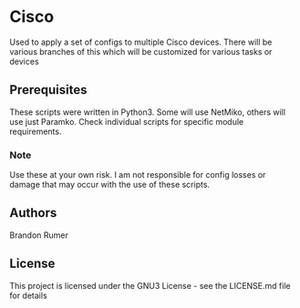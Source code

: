 # Cisco
Used to apply a set of configs to multiple Cisco devices. There will be various branches of this which will be 
customized for various tasks or devices

## Prerequisites

These scripts were written in Python3. Some will use NetMiko, others will use just Paramko. Check individual scripts 
for specific module requirements. 

### Note

Use these at your own risk. I am not responsible for config losses or damage that may occur with the use of 
these scripts.

## Authors

Brandon Rumer

## License

This project is licensed under the GNU3 License - see the LICENSE.md file for details
